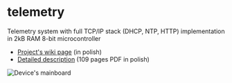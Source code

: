 telemetry
=========

Telemetry system with full TCP/IP stack (DHCP, NTP, HTTP) implementation in 2kB RAM 8-bit microcontroller

* [Project's wiki page](http://wiki.macbre.net/Telemetry) (in polish)
* [Detailed description](http://macbre.s3.amazonaws.com/telemetry/prezentacja_telemetria.pdf) (109 pages PDF in polish)

![Device's mainboard](http://macbre.s3.amazonaws.com/telemetry/IMG_1440.jpg)
